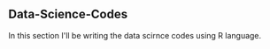 ## Data-Science-Codes ##      

In this section I'll be writing the data scirnce codes using R language.    
    
 
